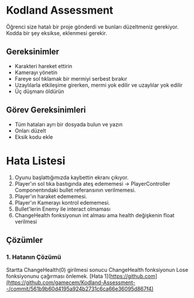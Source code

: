 # Kodland Assessment
Öğrenci size hatalı bir proje gönderdi ve bunları düzeltmeniz gerekiyor.
Kodda bir şey eksikse, eklenmesi gerekir.

## Gereksinimler
- Karakteri hareket ettirin
- Kamerayı yönetin
- Fareye sol tıklamak bir mermiyi serbest bırakır
- Uzaylılarla etkileşime girerken, mermi yok edilir ve uzaylılar yok edilir
- Üç düşmanı öldürün

## Görev Gereksinimleri
- Tüm hataları ayrı bir dosyada bulun ve yazın
- Onları düzelt
- Eksik kodu ekle

# Hata Listesi
1. Oyunu başlattığımızda kaybettin ekranı çıkıyor.
2. Player'ın sol tıka bastıgında ateş edememesi -> PlayerController Componentındaki bullet referansının verilmemesi.
3. Player'ın haraket edememesi.
4. Player'ın Kamerayı kontrol edememesi.
5. Bullet'lerin Enemy ile interact olmaması
6. ChangeHealth fonksiyonun int alması ama health değişkenin float verilmesi

## Çözümler
### 1. Hatanın Çözümü
Startta ChangeHealth(0) girilmesi sonucu ChangeHealth fonksiyonun Lose fonksiyonunu çağırması önlemek. [Hata 1](https://github.com](https://github.com/gamecem/Kodland-Assessment--/commit/561b9b60d4195a924b2731c6ca66e36095d867f4)


